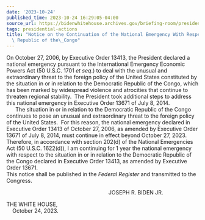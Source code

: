 ```yaml
---
date: '2023-10-24'
published_time: 2023-10-24 16:29:05-04:00
source_url: https://bidenwhitehouse.archives.gov/briefing-room/presidential-actions/2023/10/24/notice-on-the-continuation-of-the-national-emergency-with-respect-to-the-democratic-republic-of-the-congo-3/
tags: presidential-actions
title: "Notice on the Continuation of the National Emergency With Respect to the Democratic\
  \ Republic of the\_Congo"
---
```

 
On October 27, 2006, by Executive Order 13413, the President declared a
national emergency pursuant to the International Emergency Economic
Powers Act (50 U.S.C. 1701 *et seq*.) to deal with the unusual and
extraordinary threat to the foreign policy of the United States
constituted by the situation in or in relation to the Democratic
Republic of the Congo, which has been marked by widespread violence and
atrocities that continue to threaten regional stability.  The President
took additional steps to address this national emergency in Executive
Order 13671 of July 8, 2014.  
      The situation in or in relation to the Democratic Republic of the
Congo continues to pose an unusual and extraordinary threat to the
foreign policy of the United States.  For this reason, the national
emergency declared in Executive Order 13413 of October 27, 2006, as
amended by Executive Order 13671 of July 8, 2014, must continue
in effect beyond October 27, 2023.  Therefore, in accordance with
section 202(d) of the National Emergencies Act (50 U.S.C. 1622(d)), I am
continuing for 1 year the national emergency with respect to the
situation in or in relation to the Democratic Republic of the Congo
declared in Executive Order 13413, as amended by Executive Order
13671.  
This notice shall be published in the *Federal Register* and transmitted
to the Congress.  
  
                                                                  
 JOSEPH R. BIDEN JR.

THE WHITE HOUSE,  
    October 24, 2023.
